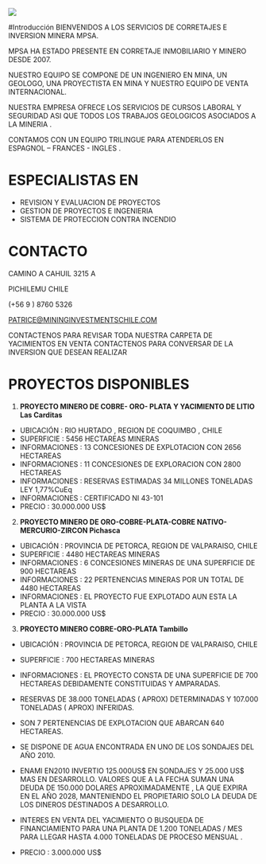 ﻿


![](Aspose.Words.195450aa-0a49-45ee-85a1-c738bbdc8cbd.001.jpeg)

#Introducción
BIENVENIDOS A LOS SERVICIOS DE CORRETAJES E INVERSION MINERA MPSA.

MPSA HA ESTADO PRESENTE EN CORRETAJE INMOBILIARIO Y MINERO DESDE 2007.

NUESTRO EQUIPO SE COMPONE DE UN INGENIERO EN MINA, UN GEOLOGO, UNA PROYECTISTA EN MINA Y NUESTRO EQUIPO DE VENTA INTERNACIONAL.

NUESTRA EMPRESA OFRECE LOS SERVICIOS DE CURSOS LABORAL Y SEGURIDAD ASI QUE TODOS LOS TRABAJOS GEOLOGICOS ASOCIADOS A LA MINERIA .

CONTAMOS CON UN EQUIPO TRILINGUE PARA ATENDERLOS EN ESPAGNOL – FRANCES - INGLES .




# ESPECIALISTAS EN

- REVISION Y EVALUACION DE PROYECTOS 
- GESTION DE PROYECTOS E INGENIERIA 
- SISTEMA DE PROTECCION CONTRA INCENDIO 



# CONTACTO

CAMINO A CAHUIL 3215 A

PICHILEMU CHILE

(+56 9 ) 8760 5326

PATRICE@MININGINVESTMENTSCHILE.COM


CONTACTENOS PARA REVISAR TODA NUESTRA CARPETA DE YACIMIENTOS EN VENTA
CONTACTENOS PARA CONVERSAR DE LA INVERSION QUE DESEAN REALIZAR


# PROYECTOS DISPONIBLES


1. **PROYECTO MINERO DE COBRE- ORO- PLATA Y YACIMIENTO DE LITIO Las Carditas**

- UBICACIÓN :	 RIO HURTADO , REGION DE COQUIMBO , CHILE
- SUPERFICIE :	 5456 HECTAREAS MINERAS
- INFORMACIONES  : 	13 CONCESIONES DE EXPLOTACION CON 2656 HECTAREAS 
- INFORMACIONES : 	11 CONCESIONES DE EXPLORACION CON 2800 HECTAREAS
- INFORMACIONES : 	RESERVAS ESTIMADAS 34 MILLONES TONELADAS LEY 1,77%CuEq
- INFORMACIONES : 	CERTIFICADO NI 43-101
- PRECIO : 30.000.000 US$



2. **PROYECTO MINERO DE ORO-COBRE-PLATA-COBRE NATIVO-MERCURIO-ZIRCON Pichasca**

- UBICACIÓN : 	PROVINCIA DE PETORCA, REGION DE VALPARAISO, CHILE
- SUPERFICIE :	4480 HECTAREAS MINERAS
- INFORMACIONES :	 6 CONCESIONES MINERAS DE UNA SUPERFICIE DE 900 HECTAREAS
- INFORMACIONES :	 22 PERTENENCIAS MINERAS POR UN TOTAL DE 4480 HECTAREAS
- INFORMACIONES :	 EL PROYECTO FUE EXPLOTADO AUN ESTA LA PLANTA A LA VISTA
- PRECIO : 30.000.000 US$

3. **PROYECTO MINERO COBRE-ORO-PLATA Tambillo**

- UBICACIÓN : PROVINCIA DE PETORCA,  REGION DE VALPARAISO, CHILE
- SUPERFICIE : 700 HECTAREAS MINERAS

- INFORMACIONES :  	EL PROYECTO CONSTA DE UNA SUPERFICIE DE 700 HECTAREAS DEBIDAMENTE CONSTITUIDAS Y AMPARADAS.

- RESERVAS DE 38.000 TONELADAS ( APROX) DETERMINADAS Y 107.000 TONELADAS ( APROX) INFERIDAS.

- SON 7 PERTENENCIAS DE EXPLOTACION QUE ABARCAN 640 HECTAREAS.

- SE DISPONE DE AGUA ENCONTRADA EN UNO DE LOS SONDAJES DEL AÑO 2010.

- ENAMI EN2010 INVERTIO 125.000US$ EN SONDAJES Y 25.000 US$ MAS EN DESARROLLO. VALORES QUE A LA FECHA SUMAN UNA DEUDA DE 150.000 DOLARES APROXIMADAMENTE , LA QUE EXPIRA EN EL AÑO 2028, MANTENIENDO EL PROPIETARIO SOLO LA DEUDA DE LOS DINEROS DESTINADOS A DESARROLLO.

- INTERES EN VENTA DEL YACIMIENTO O BUSQUEDA DE FINANCIAMIENTO PARA UNA PLANTA DE 1.200 TONELADAS / MES PARA LLEGAR HASTA 4.000 TONELADAS DE PROCESO MENSUAL .

- PRECIO : 3.000.000 US$